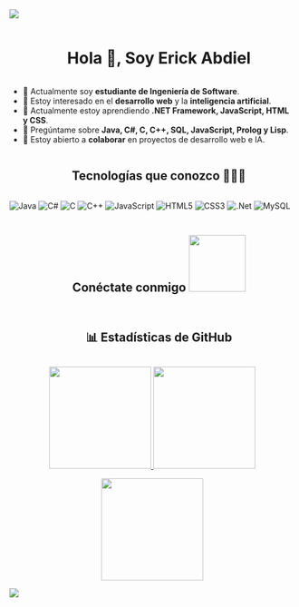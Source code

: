 <!--horizontal divider(gradiant)-->
<img src="https://user-images.githubusercontent.com/73097560/115834477-dbab4500-a447-11eb-908a-139a6edaec5c.gif">

<!--h1 without bottom border-->
<div id="user-content-toc">
  <ul align="center">
    <summary><h1 style="display: inline-block">Hola 👋, Soy Erick Abdiel</h1></summary>
  </ul>
</div>

<!--Intro start-->
- 🔭 Actualmente soy **estudiante de Ingeniería de Software**.
- 👀 Estoy interesado en el **desarrollo web** y la **inteligencia artificial**.
- 🌱 Actualmente estoy aprendiendo **.NET Framework, JavaScript, HTML y CSS**.
- 💬 Pregúntame sobre **Java, C#, C, C++, SQL, JavaScript, Prolog y Lisp**.
- 💞️ Estoy abierto a **colaborar** en proyectos de desarrollo web e IA.

<!--h1 without bottom border-->
<div id="user-content-toc">
  <ul align="center">
    <summary><h2 style="display: inline-block">Tecnologías que conozco 👨🏻‍💻</h2></summary>
  </ul>
</div>

![Java](https://img.shields.io/badge/java-%23ED8B00.svg?style=for-the-badge&logo=openjdk&logoColor=white) 
![C#](https://img.shields.io/badge/c%23-%23239120.svg?style=for-the-badge&logo=csharp&logoColor=white) 
![C](https://img.shields.io/badge/c-%2300599C.svg?style=for-the-badge&logo=c&logoColor=white) 
![C++](https://img.shields.io/badge/c++-%2300599C.svg?style=for-the-badge&logo=c%2B%2B&logoColor=white) 
![JavaScript](https://img.shields.io/badge/javascript-%23323330.svg?style=for-the-badge&logo=javascript&logoColor=%23F7DF1E) 
![HTML5](https://img.shields.io/badge/html5-%23E34F26.svg?style=for-the-badge&logo=html5&logoColor=white) 
![CSS3](https://img.shields.io/badge/css3-%231572B6.svg?style=for-the-badge&logo=css3&logoColor=white)
![.Net](https://img.shields.io/badge/.NET-5C2D91?style=for-the-badge&logo=.net&logoColor=white) 
![MySQL](https://img.shields.io/badge/mysql-%2300000f.svg?style=for-the-badge&logo=mysql&logoColor=white)

<!-- Connect with me -->
<!--h2 without bottom border-->
<div id="user-content-toc">
  <ul align="center">
    <summary><h2 style="display: inline-block">Conéctate conmigo <img src='https://raw.githubusercontent.com/ShahriarShafin/ShahriarShafin/main/Assets/handshake.gif' width="100px"></h2></summary>
  </ul>
</div>

<!--icons and links-->
<p align="center">
<!-- Puedes agregar tus redes sociales aquí con iconos similares -->
<!-- Ejemplo:
<a href="TU_LINKEDIN" target="blank"><img align="center" src="https://user-images.githubusercontent.com/88904952/234979284-68c11d7f-1acc-4f0c-ac78-044e1037d7b0.png" alt="linkedin" height="50" width="50" /></a>
<a href="TU_INSTAGRAM" target="blank"><img align="center" src="https://user-images.githubusercontent.com/88904952/234981169-2dd1e58f-4b7e-468c-8213-034ba62156c3.png" alt="instagram" height="50" width="50" /></a>
-->
</p>

<!-- GitHub Stats -->
<!--h2 without bottom border-->
<div id="user-content-toc">
  <ul align="center">
    <summary><h2 style="display: inline-block">📊 Estadísticas de GitHub</h2></summary>
  </ul>
</div>

<p align="center">
  <a href="https://github.com/ERICKABDIEL">
    <img height="180em" src="https://github-readme-stats-eight-theta.vercel.app/api?username=ERICKABDIEL&show_icons=true&theme=algolia&include_all_commits=true&count_private=true"/>
  </a>
  <a href="https://github.com/ERICKABDIEL">
    <img height="180em" src="https://github-readme-stats-eight-theta.vercel.app/api/top-langs/?username=ERICKABDIEL&layout=compact&langs_count=8&theme=algolia"/>
  </a>
</p>

<p align="center">
  <img height="180em" src="https://github-readme-streak-stats.herokuapp.com/?user=ERICKABDIEL&theme=dark&hide_border=true"/>
</p>

<!--horizontal divider(gradiant)-->
<img src="https://user-images.githubusercontent.com/73097560/115834477-dbab4500-a447-11eb-908a-139a6edaec5c.gif">
